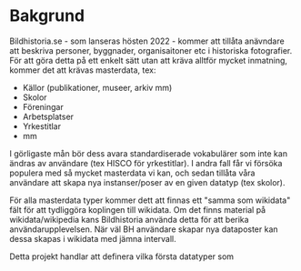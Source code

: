 # Bakgrund
Bildhistoria.se - som lanseras hösten 2022 - kommer att tillåta anävndare att beskriva personer, byggnader, organisaitoner etc i historiska fotografier. För att göra detta på ett enkelt sätt utan att kräva alltför mycket inmatning, kommer det att krävas masterdata, tex: 
* Källor (publikationer, museer, arkiv mm)
* Skolor
* Föreningar
* Arbetsplatser
* Yrkestitlar
* mm

I görligaste mån bör dess avara standardiserade vokabulärer som inte kan ändras av användare (tex HISCO för yrkestitlar). I andra fall får vi försöka populera med så mycket masterdata vi kan, och sedan tillåta våra användare att skapa nya instanser/poser av en given datatyp (tex skolor). 

För alla masterdata typer kommer dett att finnas ett "samma som wikidata" fält för att tydliggöra koplingen till wikidata. Om det finns material på wikidata/wikipedia kans Bildhistoria använda detta för att berika användarupplevelsen. När väl BH användare skapar nya dataposter kan dessa skapas i wikidata med jämna intervall. 

Detta projekt handlar att definera vilka första datatyper som 


